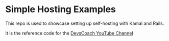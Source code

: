 # Simple Hosting Examples

This repo is used to showcase setting up self-hosting with Kamal and Rails.

It is the reference code for the [DevsCoach YouTube Channel](https://youtube.com/@devscoach)
